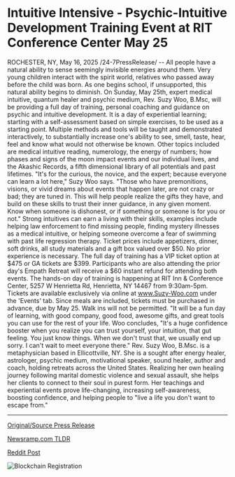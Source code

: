 # Intuitive Intensive - Psychic-Intuitive Development Training Event at RIT Conference Center May 25

ROCHESTER, NY, May 16, 2025 /24-7PressRelease/ -- All people have a natural ability to sense seemingly invisible energies around them. Very young children interact with the spirit world, relatives who passed away before the child was born. As one begins school, if unsupported, this natural ability begins to diminish.   On Sunday, May 25th, expert medical intuitive, quantum healer and psychic medium, Rev. Suzy Woo, B.Msc, will be providing a full day of training, personal coaching and guidance on psychic and intuitive development.   It is a day of experiential learning; starting with a self-assessment based on simple exercises, to be used as a starting point. Multiple methods and tools will be taught and demonstrated interactively, to substantially increase one's ability to see, smell, taste, hear, feel and know what would not otherwise be known.   Other topics included are medical intuitive reading, numerology, the energy of numbers; how phases and signs of the moon impact events and our individual lives, and the Akashic Records, a fifth dimensional library of all potentials and past lifetimes.  "It's for the curious, the novice, and the expert; because everyone can learn a lot here," Suzy Woo says.  "Those who have premonitions, visions, or vivid dreams about events that happen later, are not crazy or bad; they are tuned in. This will help people realize the gifts they have, and build on these skills to trust their inner guidance, in any given moment. Know when someone is dishonest, or if something or someone is for you or not."  Strong intuitives can earn a living with their skills, examples include helping law enforcement to find missing people, finding mystery illnesses as a medical intuitive, or helping someone overcome a fear of swimming with past life regression therapy.  Ticket prices include appetizers, dinner, soft drinks, all study materials and a gift box valued over $50.   No prior experience is necessary.  The full day of training has a VIP ticket option at $475 or GA tickets are $399. Participants who are also attending the prior day's Empath Retreat will receive a $60 instant refund for attending both events.   The hands-on day of training is happening at RIT Inn & Conference Center, 5257 W Henrietta Rd, Henrietta, NY 14467 from 9:30am-5pm.   Tickets are available exclusively via online at www.Suzy-Woo.com under the 'Events' tab.  Since meals are included, tickets must be purchased in advance, due by May 25. Walk ins will not be permitted.  "It will be a fun day of learning, with good company, good food, awesome gifts, and great tools you can use for the rest of your life.   Woo concludes, "It's a huge confidence booster when you realize you can trust yourself, your intuition, that gut feeling. You just know things. When we don't trust that, we usually end up sorry.   I can't wait to meet everyone there."  Rev. Suzy Woo, B.Msc. is a metaphysician based in Ellicottville, NY. She is a sought after energy healer, astrologer, psychic medium, motivational speaker, sound healer, author and coach, holding retreats across the United States. Realizing her own healing journey following marital domestic violence and sexual assault, she helps her clients to connect to their soul in purest form. Her teachings and experiential events prove life-changing, increasing self-awareness, boosting confidence, and helping people to "live a life you don't want to escape from." 

---

[Original/Source Press Release](https://www.24-7pressrelease.com/press-release/522837/intuitive-intensive-psychic-intuitive-development-training-event-at-rit-conference-center-may-25)
                    

[Newsramp.com TLDR](https://newsramp.com/curated-news/unlock-your-psychic-potential-with-rev-suzy-woo-s-training-event/50d8e3fb62bcb0dd6a627038f1dbb287) 

 



[Reddit Post](https://www.reddit.com/r/AlternativeHealthNews/comments/1knuugo/unlock_your_psychic_potential_with_rev_suzy_woos/) 



![Blockchain Registration](https://cdn.newsramp.app/24-7PressRelease/qrcode/255/16/pond0THB.webp)